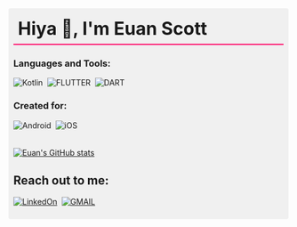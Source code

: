 <div style=" background: rgba(128, 128, 128, 0.1); padding: 9px; border-radius: 4px;">
<div style="border-bottom: 2px solid #FF0060; padding: 8px; margin-bottom: 16px;">
  <h1 style="border: none; padding: 0; margin: 0; font-size: 32px;">Hiya 👋, I'm Euan Scott</h1>
<!--   <h3>A Scottish - South African, born and bred way down south!</h3> -->
</div>

### Languages and Tools:  
![Kotlin](https://img.shields.io/badge/Kotlin-0095D5?&style=for-the-badge&logo=kotlin&logoColor=white)&nbsp;
![FLUTTER](https://img.shields.io/badge/Flutter-02569B?style=for-the-badge&logo=flutter&logoColor=white)&nbsp;
![DART](https://img.shields.io/badge/Dart-0175C2?style=for-the-badge&logo=dart&logoColor=white)&nbsp;

### Created for:
![Android](https://img.shields.io/badge/Android-3DDC84?style=for-the-badge&logo=android&logoColor=white)&nbsp;
![iOS](https://img.shields.io/badge/iOS-000000?style=for-the-badge&logo=ios&logoColor=white)

<div style="margin-top: 32px;">

[![Euan's GitHub stats](https://github-readme-stats.vercel.app/api?username=EuanScott&count_private=true&show_icons=true&theme=dark)](https://github.com/EuanScott)

</div>

## Reach out to me:
[![LinkedOn](https://img.shields.io/badge/LinkedIn-0077B5?style=for-the-badge&logo=linkedin&logoColor=white)](https://www.linkedin.com/in/euan-scott-7361b9121/)&nbsp;
[![GMAIL](https://img.shields.io/badge/Gmail-D14836?style=for-the-badge&logo=gmail&logoColor=white)](euan.workie@gmail.com)

</div>


<!---
## Technologies that I have worked with:
![MARKDOWN](https://img.shields.io/badge/Markdown-000000?style=for-the-badge&logo=markdown&logoColor=white)&nbsp;
![JAVA](https://img.shields.io/badge/Java-ED8B00?style=for-the-badge&logo=java&logoColor=white)&nbsp;
![Spring](https://img.shields.io/badge/Spring-6DB33F?style=for-the-badge&logo=spring&logoColor=white)&nbsp;
![DART](https://img.shields.io/badge/Dart-0175C2?style=for-the-badge&logo=dart&logoColor=white)&nbsp;
![HTML](https://img.shields.io/badge/HTML-239120?style=for-the-badge&logo=html5&logoColor=white)&nbsp;
![CSS](https://img.shields.io/badge/CSS-239120?&style=for-the-badge&logo=css3&logoColor=white)&nbsp;
![BOOTSTRAP](https://img.shields.io/badge/Bootstrap-563D7C?style=for-the-badge&logo=bootstrap&logoColor=white)&nbsp;
![TypeScript](https://img.shields.io/badge/TypeScript-007ACC?style=for-the-badge&logo=typescript&logoColor=white)&nbsp;
![JavaScript](https://img.shields.io/badge/JavaScript-323330?style=for-the-badge&logo=javascript&logoColor=F7DF1E)&nbsp;
![NodeJS](https://img.shields.io/badge/Node.js-43853D?style=for-the-badge&logo=node.js&logoColor=white)&nbsp;
![ANGULAR](https://img.shields.io/badge/Angular-DD0031?style=for-the-badge&logo=angular&logoColor=white)&nbsp;
![VUE](https://img.shields.io/badge/Vue.js-35495E?style=for-the-badge&logo=vue.js&logoColor=4FC08D)&nbsp;
![React](https://img.shields.io/badge/React-20232A?style=for-the-badge&logo=react&logoColor=61DAFB)&nbsp;
![SQL](https://img.shields.io/badge/MySQL-00000F?style=for-the-badge&logo=mysql&logoColor=white)&nbsp;
![MONGODB](https://img.shields.io/badge/MongoDB-4EA94B?style=for-the-badge&logo=mongodb&logoColor=white)&nbsp;
![DOTNET](https://img.shields.io/badge/.NET-5C2D91?style=for-the-badge&logo=.net&logoColor=white)&nbsp;
![CSHARP](https://img.shields.io/badge/C%23-239120?style=for-the-badge&logo=c-sharp&logoColor=white)&nbsp;

## TODO:
- [ ] Complete [uDemy Flutter Course](#https://www.udemy.com/course/flutter-bootcamp-with-dart/).
- [ ] Create an App Template in the Ionic Framework (as a basis).
- [ ] Re-create the Ionic App in Flutter using everything that I have learnt.
- [ ] Repeat (just not step 1)!

Resources:
https://github.com/anuraghazra/github-readme-stats

https://dev.to/envoy_/150-badges-for-github-pnk

https://github.com/coderjojo/creative-profile-readme
--->

